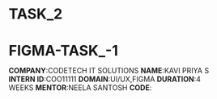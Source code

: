 # TASK_2
# FIGMA-TASK_-1
**COMPANY**:CODETECH IT SOLUTIONS
**NAME**:KAVI PRIYA S
**INTERN ID**:COO11111
**DOMAIN**:UI/UX,FIGMA
**DURATION**:4 WEEKS
**MENTOR**:NEELA SANTOSH
**CODE**:
<!DOCTYPE html>
<html lang="en">
<head>
    <meta charset="UTF-8">
    <meta name="viewport" content="width=device-width, initial-scale=1.0">
    <title>Responsive Webpage</title>
    <style>
        /* General Reset */
        * {
            margin: 0;
            padding: 0;
            box-sizing: border-box;
        }

        body {
            font-family: Arial, sans-serif;
            line-height: 1.6;
            background-color: #f4f4f9;
            color: #333;
        }

        header {
            background: #007bff;
            color: white;
            padding: 1rem 0;
            text-align: center;
        }

        nav {
            background: #333;
            color: white;
            padding: 0.5rem;
        }

        nav ul {
            display: flex;
            justify-content: center;
            list-style: none;
        }

        nav ul li {
            margin: 0 15px;
        }

        nav ul li a {
            color: white;
            text-decoration: none;
        }

        .container {
            padding: 2rem;
            max-width: 1200px;
            margin: auto;
        }

        .container p {
            font-size: 1.2rem;
        }

        .certificate {
            margin-top: 2rem;
            padding: 2rem;
            border: 2px dashed #007bff;
            text-align: center;
            background: white;
        }

        footer {
            background: #333;
            color: white;
            text-align: center;
            padding: 1rem 0;
            margin-top: 2rem;
        }

        /* Media Queries */
        @media (max-width: 768px) {
            nav ul {
                flex-direction: column;
                text-align: center;
            }

            .container p {
                font-size: 1rem;
            }

            .certificate {
                padding: 1rem;
                font-size: 1rem;
            }
        }

        @media (max-width: 480px) {
            header h1 {
                font-size: 1.5rem;
            }

            nav ul li {
                margin: 10px 0;
            }

            .container {
                padding: 1rem;
            }

            .certificate {
                font-size: 0.9rem;
            }

            footer p {
                font-size: 0.9rem;
            }
        }
    </style>
</head>
<body>
    <header>
        <h1>Responsive Webpage Design</h1>
    </header>
    <nav>
        <ul>
            <li><a href="#home">Home</a></li>
            <li><a href="#about">About</a></li>
            <li><a href="#contact">Contact</a></li>
        </ul>
    </nav>
    <div class="container">
        <p>Welcome to the responsive webpage design tutorial. This page adjusts to various screen sizes using HTML, CSS, and JavaScript. Follow the instructions below to complete your internship project successfully.</p>

        <div class="certificate">
            <h2>Completion Certificate</h2>
            <p>Your completion certificate will be issued on your internship end date.</p>
            <p><strong>CodTech</strong></p>
        </div>
    </div>
    <footer>
        <p>&copy; 2025 CodTech. All rights reserved.</p>
    </footer>
</body>
</html>
**DESCRIPTION**:
This code is for a responsive webpage designed using HTML and CSS, with responsiveness achieved through media queries. Its purpose is to provide a seamless user experience across different devices, such as desktops, tablets, and mobile phones.
HTML Structure
The HTML section forms the structural backbone of the webpage:
Document Declaration and Metadata:
The <!DOCTYPE html> specifies the document type as HTML5.
The <html lang="en"> sets the language to English for accessibility.
Inside <head>, metadata such as <meta charset="UTF-8"> ensures proper character encoding for all text. The <meta name="viewport" content="width=device-width, initial-scale=1.0"> ensures the webpage scales properly on all screen sizes. The <title> defines the name of the webpage shown in the browser tab.
Page Content:
The <body> contains the main content divided into:
Header (<header>): Displays the page title, “Responsive Webpage Design,” with a blue background and white text.
Navigation Bar (<nav>): Contains a horizontal list of links (Home, About, Contact). The links are styled to remove underlines and align evenly.
Main Content Area (.container): Includes a welcome message and a section styled to look like a certificate. The certificate section has a dashed border, centered text, and some padding.
Footer (<footer>): Displays a copyright message centered at the bottom of the page.
CSS Styling
The CSS is embedded within the <style> tags and defines the webpage's layout and appearance. It ensures that the page is visually appealing and adjusts dynamically to screen size.
Global Reset:
The * selector removes default padding and margin from all elements (margin: 0; padding: 0) and ensures consistent box-sizing with `box-sizing'
**OUTPUT**:
![Image](https://github.com/user-attachments/assets/19c85072-faeb-4680-8344-a884abcc7141)
